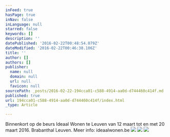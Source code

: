 ```yaml
---
inFeed: true
hasPage: true
inNav: false
inLanguage: null
starred: false
keywords: []
description: ''
datePublished: '2016-02-22T00:48:54.079Z'
dateModified: '2016-02-22T00:46:38.106Z'
title: ''
author: []
authors: []
publisher:
  name: null
  domain: null
  url: null
  favicon: null
sourcePath: _posts/2016-02-22-194cca01-c588-4914-aa0d-d744460c414f.md
published: true
url: 194cca01-c588-4914-aa0d-d744460c414f/index.html
_type: Article

---
```

Binnenkort op de beurs Ideaal Wonen te Leuven van 12 maart tot en met 20 maart 2016\. Brabanthal Leuven. Meer info: ideaalwonen.be
![](https://the-grid-user-content.s3-us-west-2.amazonaws.com/beed32ff-19f1-4b08-8acd-c15ff9037043.jpg)
![](https://the-grid-user-content.s3-us-west-2.amazonaws.com/bc570729-1ab6-4301-a88e-86a50dba6f3c.jpg)
![](https://the-grid-user-content.s3-us-west-2.amazonaws.com/3667bc86-aeca-4d64-9b81-aec45586608c.jpg)